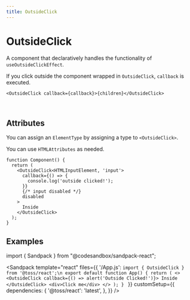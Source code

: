 ```yaml
---
title: OutsideClick
---
```


# OutsideClick

A component that declaratively handles the functionality of `useOutsideClickEffect`.

If you click outside the component wrapped in `OutsideClick`, `callback` is executed.

```tsx
<OutsideClick callback={callback}>{children}</OutsideClick>
```

<br/>

## Attributes

You can assign an `ElementType` by assigning a type to `<OutsideClick>`.

You can use `HTMLAttributes` as needed.

```tsx
function Component() {
  return (
    <OutsideClick<HTMLInputElement, 'input'>
      callback={() => {
        console.log('outside clicked!');
      }}
      {/* input disabled */}
      disabled
    >
      Inside
    </OutsideClick>
  );
}
```

## Examples

import { Sandpack } from "@codesandbox/sandpack-react";

<!-- prettier-ignore -->
<Sandpack
  template="react"
  files={{
    '/App.js': `import { OutsideClick } from '@toss/react';\n
export default function App() {
  return (
    <>
      <OutsideClick callback={() => alert('Outside Clicked!')}>
        Inside
      </OutsideClick>
      <div>Click me</div>
    </>
  );
}
`
  }}
  customSetup={{
    dependencies: {
      '@toss/react': 'latest',
    },
  }}
/>
